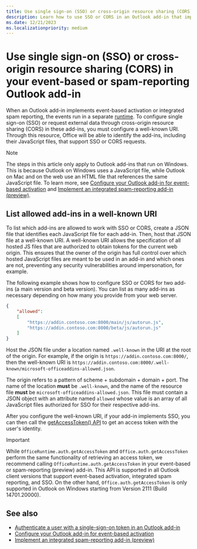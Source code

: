 ```yaml
---
title: Use single sign-on (SSO) or cross-origin resource sharing (CORS) in your event-based or spam-reporting Outlook add-in
description: Learn how to use SSO or CORS in an Outlook add-in that implements event-based activation or integrated spam reporting.
ms.date: 12/21/2023
ms.localizationpriority: medium
---
```


# Use single sign-on (SSO) or cross-origin resource sharing (CORS) in your event-based or spam-reporting Outlook add-in

When an Outlook add-in implements event-based activation or integrated spam reporting, the events run in a separate [runtime](../testing/runtimes.md). To configure single sign-on (SSO) or request external data through cross-origin resource sharing (CORS) in these add-ins, you must configure a well-known URI. Through this resource, Office will be able to identify the add-ins, including their JavaScript files, that support SSO or CORS requests.

> [!NOTE]
> The steps in this article only apply to Outlook add-ins that run on Windows. This is because Outlook on Windows uses a JavaScript file, while Outlook on Mac and on the web use an HTML file that references the same JavaScript file. To learn more, see [Configure your Outlook add-in for event-based activation](autolaunch.md) and [Implement an integrated spam-reporting add-in (preview)](spam-reporting.md).

## List allowed add-ins in a well-known URI

To list which add-ins are allowed to work with SSO or CORS, create a JSON file that identifies each JavaScript file for each add-in. Then, host that JSON file at a well-known URI. A well-known URI allows the specification of all hosted JS files that are authorized to obtain tokens for the current web origin. This ensures that the owner of the origin has full control over which hosted JavaScript files are meant to be used in an add-in and which ones are not, preventing any security vulnerabilities around impersonation, for example.

The following example shows how to configure SSO or CORS for two add-ins (a main version and beta version). You can list as many add-ins as necessary depending on how many you provide from your web server.

```json
{
    "allowed":
    [
        "https://addin.contoso.com:8000/main/js/autorun.js",
        "https://addin.contoso.com:8000/beta/js/autorun.js"
    ]
}
```

Host the JSON file under a location named `.well-known` in the URI at the root of the origin. For example, if the origin is `https://addin.contoso.com:8000/`, then the well-known URI is `https://addin.contoso.com:8000/.well-known/microsoft-officeaddins-allowed.json`.

The origin refers to a pattern of scheme + subdomain + domain + port. The name of the location **must** be `.well-known`, and the name of the resource file **must** be `microsoft-officeaddins-allowed.json`. This file must contain a JSON object with an attribute named `allowed` whose value is an array of all JavaScript files authorized for SSO for their respective add-ins.

After you configure the well-known URI, if your add-in implements SSO, you can then call the [getAccessToken() API](/javascript/api/office-runtime/officeruntime.auth) to get an access token with the user's identity.

> [!IMPORTANT]
> While `OfficeRuntime.auth.getAccessToken` and `Office.auth.getAccessToken` perform the same functionality of retrieving an access token, we recommend calling `OfficeRuntime.auth.getAccessToken` in your event-based or spam-reporting (preview) add-in. This API is supported in all Outlook client versions that support event-based activation, integrated spam reporting, and SSO. On the other hand, `Office.auth.getAccessToken` is only supported in Outlook on Windows starting from Version 2111 (Build 14701.20000).

## See also

- [Authenticate a user with a single-sign-on token in an Outlook add-in](authenticate-a-user-with-an-sso-token.md)
- [Configure your Outlook add-in for event-based activation](autolaunch.md)
- [Implement an integrated spam-reporting add-in (preview)](spam-reporting.md)
